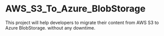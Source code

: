 # AWS_S3_To_Azure_BlobStorage
This project will help developers to migrate their content from AWS S3 to Azure BlobStorage. without any downtime.
